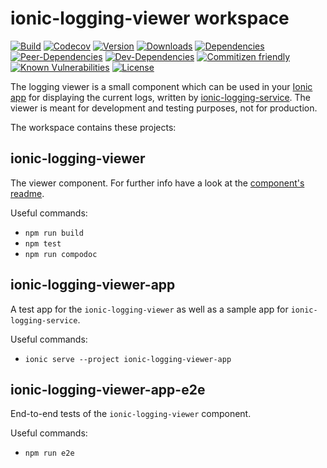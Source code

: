 # ionic-logging-viewer workspace

[![Build](https://markus.visualstudio.com/ionic-logging/_apis/build/status/Ritzlgrmft.ionic-logging-viewer?branchName=master)](https://markus.visualstudio.com/ionic-logging/_build/latest?definitionId=26&branchName=master)
[![Codecov](https://codecov.io/gh/Ritzlgrmft/ionic-logging-viewer/branch/master/graph/badge.svg)](https://codecov.io/gh/Ritzlgrmft/ionic-logging-viewer)
[![Version](https://badge.fury.io/js/ionic-logging-viewer.svg)](https://www.npmjs.com/package/ionic-logging-viewer)
[![Downloads](https://img.shields.io/npm/dt/ionic-logging-viewer.svg)](https://www.npmjs.com/package/ionic-logging-viewer)
[![Dependencies](https://david-dm.org/ritzlgrmft/ionic-logging-viewer/master/status.svg)](https://david-dm.org/ritzlgrmft/ionic-logging-viewer/master)
[![Peer-Dependencies](https://david-dm.org/ritzlgrmft/ionic-logging-viewer/master/peer-status.svg)](https://david-dm.org/ritzlgrmft/ionic-logging-viewer/master?type=peer)
[![Dev-Dependencies](https://david-dm.org/ritzlgrmft/ionic-logging-viewer/master/dev-status.svg)](https://david-dm.org/ritzlgrmft/ionic-logging-viewer/master?type=dev)
[![Commitizen friendly](https://img.shields.io/badge/commitizen-friendly-brightgreen.svg)](http://commitizen.github.io/cz-cli/)
[![Known Vulnerabilities](https://snyk.io/test/github/ritzlgrmft/ionic-logging-viewer/badge.svg)](https://snyk.io/test/github/ritzlgrmft/ionic-logging-viewer)
[![License](https://img.shields.io/npm/l/ionic-logging-viewer.svg)](https://www.npmjs.com/package/ionic-logging-viewer)

The logging viewer is a small component which can be used in your [Ionic app](http://ionicframework.com)
for displaying the current logs, written by [ionic-logging-service](https://github.com/Ritzlgrmft/ionic-logging-service).
The viewer is meant for development and testing purposes, not for production.

The workspace contains these projects:

## ionic-logging-viewer

The viewer component. For further info have a look at the [component's readme](https://github.com/Ritzlgrmft/ionic-logging-viewer/blob/master/projects/ionic-logging-viewer/README.md).

Useful commands:

* `npm run build`
* `npm test`
* `npm run compodoc`

## ionic-logging-viewer-app

A test app for the `ionic-logging-viewer` as well as a sample app for `ionic-logging-service`.

Useful commands:

* `ionic serve --project ionic-logging-viewer-app`

## ionic-logging-viewer-app-e2e

End-to-end tests of the `ionic-logging-viewer` component.

Useful commands:

* `npm run e2e`

